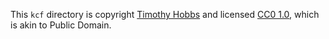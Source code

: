 This `kcf` directory is copyright [Timothy Hobbs](https://hobbs.cz) and licensed [CC0 1.0](http://creativecommons.org/publicdomain/zero/1.0/), which is akin to Public Domain.
